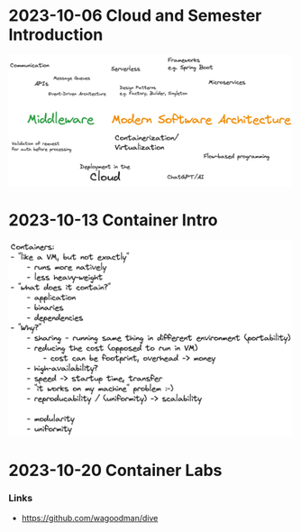 # 2023-10-06 Cloud and Semester Introduction

![Brainstorm topics](pics/Intro_Overview.png)

# 2023-10-13 Container Intro

![Intro Container](pics/Container_Intro.png)

# 2023-10-20 Container Labs

### Links

- https://github.com/wagoodman/dive
  
